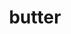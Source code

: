 ---
layout: food&drink
title: butter
emoji: butter
permalink: 🧈.html
image: assets/img/3moji/butter.png
---